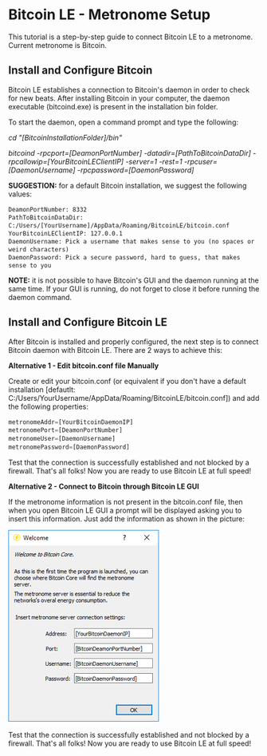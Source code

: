 # Bitcoin LE - Metronome Setup

This tutorial is a step-by-step guide to connect Bitcoin LE to a metronome. Current metronome is Bitcoin.

## Install and Configure Bitcoin

Bitcoin LE establishes a connection to Bitcoin's daemon in order to check for new beats.
After installing Bitcoin in your computer, the daemon executable (bitcoind.exe) is present in the installation bin folder.

To start the daemon, open a command prompt and type the following:

*cd "[BitcoinInstallationFolder]/bin"*

*bitcoind -rpcport=[DeamonPortNumber] -datadir=[PathToBitcoinDataDir] -rpcallowip=[YourBitcoinLEClientIP] -server=1 -rest=1 -rpcuser=[DaemonUsername] -rpcpassword=[DaemonPassword]*

**SUGGESTION:** for a default Bitcoin installation, we suggest the following values:
```
DeamonPortNumber: 8332
PathToBitcoinDataDir: C:/Users/[YourUsername]/AppData/Roaming/BitcoinLE/bitcoin.conf
YourBitcoinLEClientIP: 127.0.0.1
DaemonUsername: Pick a username that makes sense to you (no spaces or weird characters)
DaemonPassword: Pick a secure password, hard to guess, that makes sense to you
```

**NOTE:** it is not possible to have Bitcoin's GUI and the daemon running at the same time. If your GUI is running, do not forget to close it before running the daemon command.

## Install and Configure Bitcoin LE

After Bitcoin is installed and properly configured, the next step is to connect Bitcoin daemon with Bitcoin LE.
There are 2 ways to achieve this:

**Alternative 1 - Edit bitcoin.conf file Manually**

Create or edit your bitcoin.conf (or equivalent if you don't have a default installation [defautlt: C:/Users/YourUsername/AppData/Roaming/BitcoinLE/bitcoin.conf]) and add the following properties:

```javascript
metronomeAddr=[YourBitcoinDaemonIP]
metronomePort=[DeamonPortNumber]
metronomeUser=[DaemonUsername]
metronomePassword=[DaemonPassword]
```

Test that the connection is successfully established and not blocked by a firewall.
That's all folks! Now you are ready to use Bitcoin LE at full speed!

**Alternative 2 - Connect to Bitcoin through Bitcoin LE GUI**

If the metronome information is not present in the bitcoin.conf file, then when you open Bitcoin LE GUI a prompt will be displayed asking you to insert this information. Just add the information as shown in the picture:

<img src="metronome_setup_gui.png" />

Test that the connection is successfully established and not blocked by a firewall.
That's all folks! Now you are ready to use Bitcoin LE at full speed!
